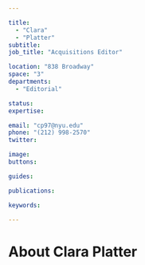 ```yaml
---

title:
  - "Clara"
  - "Platter"
subtitle: 
job_title: "Acquisitions Editor"

location: "838 Broadway"
space: "3"
departments:
  - "Editorial"

status: 
expertise:

email: "cp97@nyu.edu"
phone: "(212) 998-2570"
twitter: 

image: 
buttons:

guides:

publications:

keywords:

---
```


# About Clara Platter


